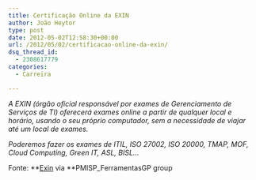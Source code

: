 ```yaml
---
title: Certificação Online da EXIN
author: João Heytor
type: post
date: 2012-05-02T12:58:30+00:00
url: /2012/05/02/certificacao-online-da-exin/
dsq_thread_id:
  - 2308617779
categories:
  - Carreira

---
```

_A EXIN (órgão oficial responsável por exames de Gerenciamento de Serviços de TI) oferecerá exames online a partir de qualquer local e horário, usando o seu próprio computador, sem a necessidade de viajar até um local de exames._

_Poderemos fazer os exames de ITIL, ISO 27002, ISO 20000, TMAP, MOF, Cloud Computing, Green IT, ASL, BISL&#8230;_

Fonte: **<a href="http://www.exin.com/NL/en/about-exin/press/exin-delivers-online-examination" target="_blank" class="broken_link">Exin</a> via **PMISP_FerramentasGP group